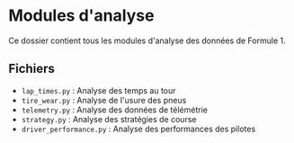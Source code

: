 # Modules d'analyse

Ce dossier contient tous les modules d'analyse des données de Formule 1.

## Fichiers
- `lap_times.py` : Analyse des temps au tour
- `tire_wear.py` : Analyse de l'usure des pneus
- `telemetry.py` : Analyse des données de télémétrie
- `strategy.py` : Analyse des stratégies de course
- `driver_performance.py` : Analyse des performances des pilotes 